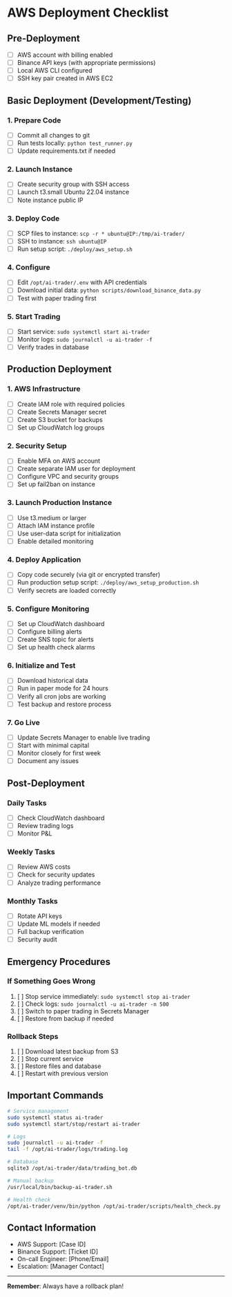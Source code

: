 # AWS Deployment Checklist

## Pre-Deployment
- [ ] AWS account with billing enabled
- [ ] Binance API keys (with appropriate permissions)
- [ ] Local AWS CLI configured
- [ ] SSH key pair created in AWS EC2

## Basic Deployment (Development/Testing)

### 1. Prepare Code
- [ ] Commit all changes to git
- [ ] Run tests locally: `python test_runner.py`
- [ ] Update requirements.txt if needed

### 2. Launch Instance
- [ ] Create security group with SSH access
- [ ] Launch t3.small Ubuntu 22.04 instance
- [ ] Note instance public IP

### 3. Deploy Code
- [ ] SCP files to instance: `scp -r * ubuntu@IP:/tmp/ai-trader/`
- [ ] SSH to instance: `ssh ubuntu@IP`
- [ ] Run setup script: `./deploy/aws_setup.sh`

### 4. Configure
- [ ] Edit `/opt/ai-trader/.env` with API credentials
- [ ] Download initial data: `python scripts/download_binance_data.py`
- [ ] Test with paper trading first

### 5. Start Trading
- [ ] Start service: `sudo systemctl start ai-trader`
- [ ] Monitor logs: `sudo journalctl -u ai-trader -f`
- [ ] Verify trades in database

## Production Deployment

### 1. AWS Infrastructure
- [ ] Create IAM role with required policies
- [ ] Create Secrets Manager secret
- [ ] Create S3 bucket for backups
- [ ] Set up CloudWatch log groups

### 2. Security Setup
- [ ] Enable MFA on AWS account
- [ ] Create separate IAM user for deployment
- [ ] Configure VPC and security groups
- [ ] Set up fail2ban on instance

### 3. Launch Production Instance
- [ ] Use t3.medium or larger
- [ ] Attach IAM instance profile
- [ ] Use user-data script for initialization
- [ ] Enable detailed monitoring

### 4. Deploy Application
- [ ] Copy code securely (via git or encrypted transfer)
- [ ] Run production setup script: `./deploy/aws_setup_production.sh`
- [ ] Verify secrets are loaded correctly

### 5. Configure Monitoring
- [ ] Set up CloudWatch dashboard
- [ ] Configure billing alerts
- [ ] Create SNS topic for alerts
- [ ] Set up health check alarms

### 6. Initialize and Test
- [ ] Download historical data
- [ ] Run in paper mode for 24 hours
- [ ] Verify all cron jobs are working
- [ ] Test backup and restore process

### 7. Go Live
- [ ] Update Secrets Manager to enable live trading
- [ ] Start with minimal capital
- [ ] Monitor closely for first week
- [ ] Document any issues

## Post-Deployment

### Daily Tasks
- [ ] Check CloudWatch dashboard
- [ ] Review trading logs
- [ ] Monitor P&L

### Weekly Tasks
- [ ] Review AWS costs
- [ ] Check for security updates
- [ ] Analyze trading performance

### Monthly Tasks
- [ ] Rotate API keys
- [ ] Update ML models if needed
- [ ] Full backup verification
- [ ] Security audit

## Emergency Procedures

### If Something Goes Wrong
1. [ ] Stop service immediately: `sudo systemctl stop ai-trader`
2. [ ] Check logs: `sudo journalctl -u ai-trader -n 500`
3. [ ] Switch to paper trading in Secrets Manager
4. [ ] Restore from backup if needed

### Rollback Steps
1. [ ] Download latest backup from S3
2. [ ] Stop current service
3. [ ] Restore files and database
4. [ ] Restart with previous version

## Important Commands

```bash
# Service management
sudo systemctl status ai-trader
sudo systemctl start/stop/restart ai-trader

# Logs
sudo journalctl -u ai-trader -f
tail -f /opt/ai-trader/logs/trading.log

# Database
sqlite3 /opt/ai-trader/data/trading_bot.db

# Manual backup
/usr/local/bin/backup-ai-trader.sh

# Health check
/opt/ai-trader/venv/bin/python /opt/ai-trader/scripts/health_check.py
```

## Contact Information

- AWS Support: [Case ID]
- Binance Support: [Ticket ID]
- On-call Engineer: [Phone/Email]
- Escalation: [Manager Contact]

---

**Remember**: Always have a rollback plan! 
